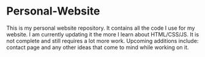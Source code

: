# Personal-Website
This is my personal website repository. It contains all the code I use for my website.
I am currently updating it the more I learn about HTML/CSS/JS.
It is not complete and still requires a lot more work.
Upcoming additions include: contact page and any other ideas that come to mind while working on it.

